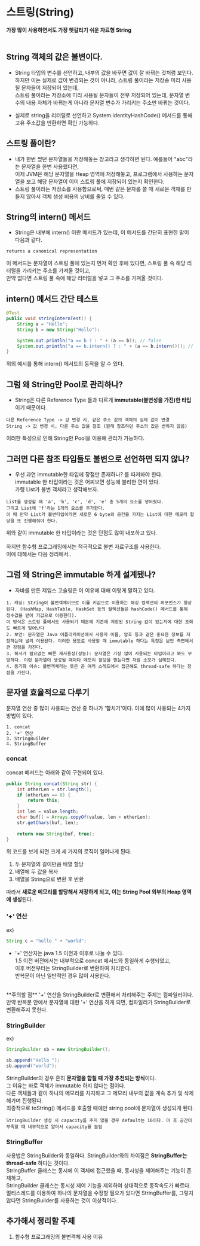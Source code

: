 # 스트링(String)
**가장 많이 사용하면서도 가장 헷갈리기 쉬운 자료형 String**  
<br />

## String 객체의 값은 불변이다.
- String 타입의 변수를 선언하고, 내부의 값을 바꾸면 값이 잘 바뀌는 것처럼 보인다.  
하지만 이는 실제로 값이 변경되는 것이 아니라, 스트링 풀이라는 저장송 미리 사용될 문자들이 저장되어 있는데,  
스트링 풀이라는 저장소에 미리 사용될 문자들이 전부 저장되어 있는데, 문자열 변수의 내용 자체가 바뀌는게 아니라 문자열 변수가 가리키는 주소만 바뀌는 것이다.

- 실제로 string을 리터럴로 선언하고 System.identityHashCode() 메서드를 통해 고유 주소값을 반환하면 확인 가능하다.

## 스트링 풀이란?
- 내가 한번 썼던 문자열들을 저장해놓는 창고라고 생각하면 된다. 예를들어 "abc"라는 문자열을 한번 사용했다면,  
이제 JVM은 해당 문자열을 Heap 영역에 저장해놓고, 프로그램에서 사용하는 문자열을 보고 해당 문자열이 이미 스트링 풀에 저장되어 있는지 확인한다.
- 스트링 풀이라는 저장소를 사용함으로써, 매번 같은 문자를 쓸 때 새로운 객체를 만들지 않아서 객체 생성 비용의 낭비를 줄일 수 있다.

## String의 intern() 메서드
- String은 내부에 intern() 이란 메서드가 있는데, 이 메서드를 간단히 표현한 말이 다음과 같다.
```
returns a canonical representation
```
이 메서드는 문자열이 스트링 풀에 있는지 먼저 확인 후에 있다면, 스트링 풀 속 해당 리터럴을 가리키는 주소를 가져올 것이고,  
만약 없다면 스트링 풀 속에 해당 리터럴을 넣고 그 주소를 가져올 것이다.

## intern() 메서드 간단 테스트
```java
@Test
public void stringInternTest() {
    String a = "Hello";
    String b = new String("Hello");

    System.out.println("a == b ? : " + (a == b)); // false
    System.out.println("a == b.intern() ? : " + (a == b.intern())); // true
}
```
위의 예시를 통해 intern() 메서드의 동작을 알 수 있다.

## 그럼 왜 String만 Pool로 관리하나?
- String은 다른 Reference Type 들과 다르게 **immutable(불변성을 가진)한 타입**이기 때문이다.  
```
다른 Reference Type -> 값 변경 시, 같은 주소 값의 객체의 실제 값이 변경  
String -> 값 변경 시, 다른 주소 값을 참조 (원래 참조하던 주소의 값은 변하지 않음)  
```
이러한 특성으로 인해 String만 Pool을 이용해 관리가 가능하다.

## 그러면 다른 참조 타입들도 불변으로 선언하면 되지 않나?
- 우선 과연 immutable한 타입에 장점만 존재하나? 를 따져봐야 한다.  
immutable 한 타입이라는 것은 어찌보면 성능에 불리한 면이 있다.  
가령 List가 불변 객체라고 생각해보자.  
```
List를 생성할 때 'a', 'b', 'c', 'd', 'e' 총 5개의 요소를 넣어줬다.  
그리고 List에 'f'라는 1개의 요소를 추가한다.  
이 때 만약 List가 불변타입이라면 새로운 6 byte의 공간을 가지는 List에 대한 메모리 할당을 또 진행해줘야 한다.
```
위와 같이 immutable 한 타입이라는 것은 단점도 많이 내포하고 있다.  
<br />
하지만 함수형 프로그래밍에서는 적극적으로 불변 자료구조를 사용한다.  
이에 대해서는 다음 정리에서..

## 그럼 왜 String은 immutable 하게 설계됐나?
- 자바를 만든 제임스 고슬링은 이 이유에 대해 이렇게 말하고 있다.
```
1. 캐싱: String이 불변객체이므로 이를 키값으로 이용하는 해싱 컬렉션의 퍼포먼스가 향상된다. (HashMap, HashTable, HashSet 등의 컬렉션들은 hashCode() 메서드를 통해 정수값을 받아 키값으로 이용한다).  
이 방식은 스트링 풀에서도 사용되기 때문에 기존에 저장된 String 값이 있는지에 대한 조회도 빠르게 일어난다
2. 보안: 문자열은 Java 어플리케이션에서 사용자 이름, 암호 등과 같은 중요한 정보를 저장하는데 널리 이용된다. 이러한 용도로 사용할 때 immutable 하다는 특징은 보안 측면에서 큰 강점을 가진다.
3. 복사가 필요없는 빠른 재사용성(성능): 문자열은 가장 많이 사용되는 타입이라고 봐도 무방하다. 이런 문자열이 생성될 때마다 메모리 할당을 받는다면 자원 소모가 심해진다.
4. 동기화 이슈: 불변객체라는 뜻은 곧 여러 스레드에서 접근해도 thread-safe 하다는 장점을 가진다.  
```

## 문자열 효율적으로 다루기
문자열 연산 중 많이 사용되는 연산 중 하나가 '합치기'이다. 이에 많이 사용되는 4가지 방법이 있다. 
```
1. concat
2. '+' 연산
3. StringBuilder
4. StringBuffer  
```
### concat
concat 메서드는 아래와 같이 구현되어 있다.
```java
public String concat(String str) {
    int otherLen = str.length();
    if (otherLen == 0) {
        return this;
    }
    int len = value.length;
    char buf[] = Arrays.copyOf(value, len + otherLen);
    str.getChars(buf, len);
    
    return new String(buf, true);
}
```
위 코드를 보게 되면 크게 세 가지의 로직이 일어나게 된다.
1. 두 문자열의 길이만큼 배열 할당
2. 배열에 두 값을 복사
3. 배열을 String으로 변환 후 반환

따라서 **새로운 메모리를 할당해서 저장하게 되고, 이는 String Pool 외부의 Heap 영역에 생성**된다.

### '+' 연산
ex)
```java
String c = "hello " + "world";
```
- '+' 연산자는 java 1.5 이전과 이후로 나눌 수 있다.  
1.5 이전 버전에서는 내부적으로 concat 메서드와 동일하게 수행되었고,  
이후 버전부터는 StringBuilder로 변환하여 처리한다.  
반복문이 아닌 일반적인 경우 많이 사용한다.
<br>
**주의할 점**  
'+' 연산을 StringBuilder로 변환해서 처리해주는 주체는 컴파일러이다.  
만약 반복문 안에서 문자열에 대한 '+' 연산을 하게 되면, 컴파일러가 StringBuilder로 변환해주지 못한다.

### StringBuilder
ex)
```java
StringBuilder sb = new StringBuilder();

sb.append("Hello ");
sb.append("world");
```
StringBuilder의 경우 흔히 **문자열을 합칠 때 가장 추천되는 방식**이다.  
그 이유는 바로 객체가 immutable 하지 않다는 점이다.  
다른 객체들과 같이 하나의 메모리를 차지하고 그 메모리 내부의 값을 계속 추가 및 삭제 해가며 진행된다.  
최종적으로 toString() 메서드를 호출할 때에만 string pool에 문자열이 생성되게 된다.
```
StringBuilder 생성 시 capacity를 주지 않을 경우 default는 16이다. 이 후 공간이 부족할 때 내부적으로 알아서 capacity를 늘림
```

### StringBuffer
사용법은 StringBuilder와 동일하다. StringBuilder와의 차이점은 **StringBuffer는 thread-safe** 하다는 것이다.  
StringBuffer 클래스는 동시에 이 객체에 접근했을 때, 동시성을 제어해주는 기능이 존재하고,  
StringBuilder 클래스는 동시성 제어 기능을 제외하여 상대적으로 동작속도가 빠르다.  
멀티스레드를 이용하여 하나의 문자열을 수정할 필요가 있다면 StringBuffer를, 그렇지 않다면 StringBuilder를 사용하는 것이 이상적이다.

## 추가해서 정리할 주제
1. 함수형 프로그래밍의 불변객체 사용 이유